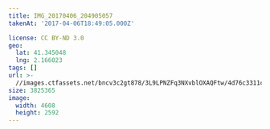 ```yaml
---
title: IMG_20170406_204905057
takenAt: '2017-04-06T18:49:05.000Z'

license: CC BY-ND 3.0
geo:
  lat: 41.345048
  lng: 2.166023
tags: []
url: >-
  //images.ctfassets.net/bncv3c2gt878/3L9LPNZFq3NXvblOXAQFtw/4d76c3311ccb9b0029c9ac708ee0d7ec/img_20170406_204905057_33293625553_o
size: 3825365
image:
  width: 4608
  height: 2592
---
```


